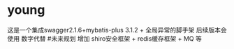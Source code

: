 # young
这是一个集成swagger2.1.6+mybatis-plus 3.1.2 + 全局异常的脚手架
后续版本会使用 数字代替
#未来规划 增加 shiro安全框架    +  redis缓存框架  +   MQ  等 

